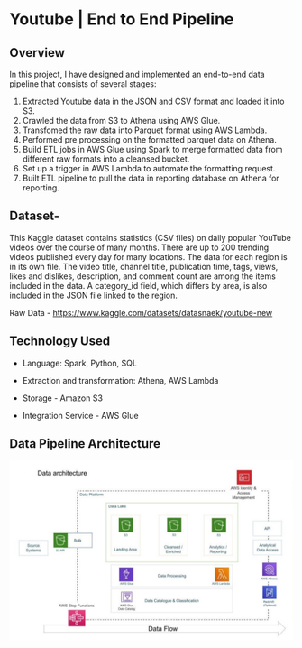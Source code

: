 # Youtube | End to End Pipeline

## Overview
In this project, I have designed and implemented an end-to-end data pipeline that consists of several stages:
1. Extracted Youtube data in the JSON and CSV format and loaded it into S3.
2. Crawled the data from S3 to Athena using AWS Glue.
3. Transfomed the raw data into Parquet format using AWS Lambda.
4. Performed pre processing on the formatted parquet data on Athena.
5. Build ETL jobs in AWS Glue using Spark to merge formatted data from different raw formats into a cleansed bucket. 
6. Set up a trigger in AWS Lambda to automate the formatting request.
7. Built ETL pipeline to pull the data in reporting database on Athena for reporting.


## Dataset-  
This Kaggle dataset contains statistics (CSV files) on daily popular YouTube videos over the course of many months. There are up to 200 trending videos published every day for many locations. The data for each region is in its own file. The video title, channel title, publication time, tags, views, likes and dislikes, description, and comment count are among the items included in the data. A category_id field, which differs by area, is also included in the JSON file linked to the region.

Raw Data - https://www.kaggle.com/datasets/datasnaek/youtube-new

## Technology Used 
* Language: Spark, Python, SQL
* Extraction and transformation: Athena, AWS Lambda

* Storage - Amazon S3
* Integration Service - AWS Glue

 ## Data Pipeline Architecture
![image](https://github.com/RajkumariDaur11/Youtube-End-to-End-Pipeline/blob/main/Data%20Architecture.jpg)




